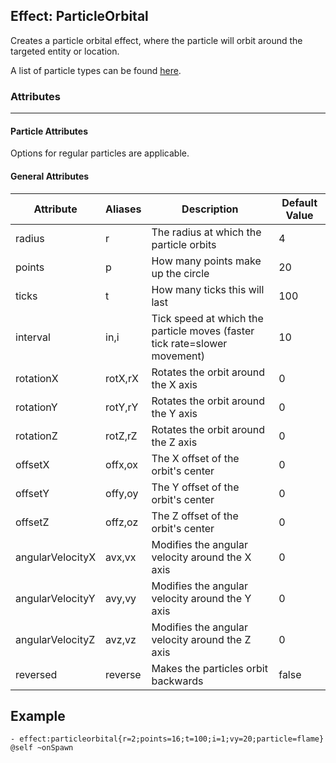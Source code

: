 Effect: ParticleOrbital
----

Creates a particle orbital effect, where the particle will orbit around the targeted entity or location.

A list of particle types can be found [here](/skills/effects/particles/types).

### Attributes
----

#### Particle Attributes
Options for regular particles are applicable.

#### General Attributes

| Attribute  | Aliases | Description | Default Value |
| ------ | ------ | ------ | ------ |
| radius | r  | The radius at which the particle orbits  | 4 |
| points | p | How many points make up the circle | 20 |
| ticks | t | How many ticks this will last | 100 |
| interval | in,i  | Tick speed at which the particle moves (faster tick rate=slower movement) | 10     |
| rotationX | rotX,rX  | Rotates the orbit around the X axis | 0     |
| rotationY | rotY,rY  | Rotates the orbit around the Y axis | 0     |
| rotationZ | rotZ,rZ  | Rotates the orbit around the Z axis | 0     |
| offsetX | offx,ox   | The X offset of the orbit's center | 0 |
| offsetY | offy,oy   | The Y offset of the orbit's center | 0 |
| offsetZ | offz,oz   | The Z offset of the orbit's center | 0 |
| angularVelocityX | avx,vx  | Modifies the angular velocity around the X axis | 0   |
| angularVelocityY | avy,vy  | Modifies the angular velocity around the Y axis | 0   |
| angularVelocityZ | avz,vz  | Modifies the angular velocity around the Z axis | 0   |
| reversed | reverse | Makes the particles orbit backwards | false |

Example
-------

    - effect:particleorbital{r=2;points=16;t=100;i=1;vy=20;particle=flame} @self ~onSpawn
